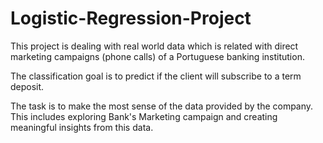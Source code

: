 # Logistic-Regression-Project

This project is dealing with real world data which is related with direct marketing campaigns (phone calls) of a Portuguese banking institution.

The classification goal is to predict if the client will subscribe to a term deposit. 

The task is to make the most sense of the data provided by the company. This includes exploring Bank's Marketing campaign and creating meaningful insights from this data. 
